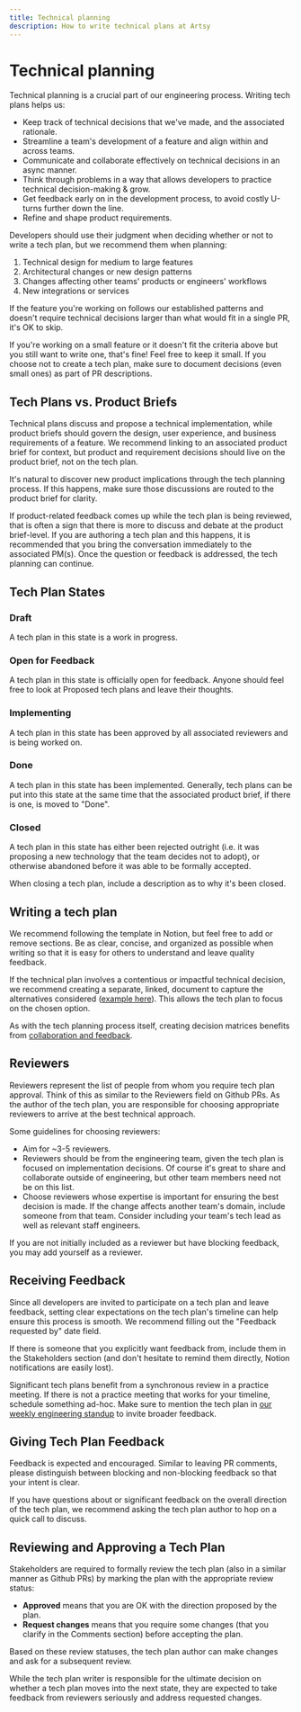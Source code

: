 ```yaml
---
title: Technical planning
description: How to write technical plans at Artsy
---
```


# Technical planning

Technical planning is a crucial part of our engineering process. Writing tech plans helps us:

- Keep track of technical decisions that we've made, and the associated rationale.
- Streamline a team's development of a feature and align within and across teams.
- Communicate and collaborate effectively on technical decisions in an async manner.
- Think through problems in a way that allows developers to practice technical decision-making & grow.
- Get feedback early on in the development process, to avoid costly U-turns further down the line.
- Refine and shape product requirements.

Developers should use their judgment when deciding whether or not to write a tech plan, but we recommend them when
planning:

1. Technical design for medium to large features
1. Architectural changes or new design patterns
1. Changes affecting other teams' products or engineers' workflows
1. New integrations or services

If the feature you're working on follows our established patterns and doesn't require technical decisions larger
than what would fit in a single PR, it's OK to skip.

If you're working on a small feature or it doesn't fit the criteria above but you still want to write one, that's
fine! Feel free to keep it small. If you choose not to create a tech plan, make sure to document decisions (even
small ones) as part of PR descriptions.

## Tech Plans vs. Product Briefs

Technical plans discuss and propose a technical implementation, while product briefs should govern the design, user
experience, and business requirements of a feature. We recommend linking to an associated product brief for
context, but product and requirement decisions should live on the product brief, not on the tech plan.

It's natural to discover new product implications through the tech planning process. If this happens, make sure
those discussions are routed to the product brief for clarity.

If product-related feedback comes up while the tech plan is being reviewed, that is often a sign that there is more
to discuss and debate at the product brief-level. If you are authoring a tech plan and this happens, it is
recommended that you bring the conversation immediately to the associated PM(s). Once the question or feedback is
addressed, the tech planning can continue.

## Tech Plan States

### Draft

A tech plan in this state is a work in progress.

### Open for Feedback

A tech plan in this state is officially open for feedback. Anyone should feel free to look at Proposed tech plans
and leave their thoughts.

### Implementing

A tech plan in this state has been approved by all associated reviewers and is being worked on.

### Done

A tech plan in this state has been implemented. Generally, tech plans can be put into this state at the same time
that the associated product brief, if there is one, is moved to "Done".

### Closed

A tech plan in this state has either been rejected outright (i.e. it was proposing a new technology that the team
decides not to adopt), or otherwise abandoned before it was able to be formally accepted.

When closing a tech plan, include a description as to why it's been closed.

## Writing a tech plan

We recommend following the template in Notion, but feel free to add or remove sections. Be as clear, concise, and
organized as possible when writing so that it is easy for others to understand and leave quality feedback.

If the technical plan involves a contentious or impactful technical decision, we recommend creating a separate,
linked, document to capture the alternatives considered
([example here](https://www.notion.so/artsy/d17290484e6b40ac9e871eb7070dd3e8?v=81f6f3bf425b43e48fadd3c36adc2e09)).
This allows the tech plan to focus on the chosen option.

As with the tech planning process itself, creating decision matrices benefits from
[collaboration and feedback](https://review.firstround.com/this-matrix-helps-growing-teams-make-great-decisions).

## Reviewers

Reviewers represent the list of people from whom you require tech plan approval. Think of this as similar to the
Reviewers field on Github PRs. As the author of the tech plan, you are responsible for choosing appropriate
reviewers to arrive at the best technical approach.

Some guidelines for choosing reviewers:

- Aim for ~3-5 reviewers.
- Reviewers should be from the engineering team, given the tech plan is focused on implementation decisions. Of
  course it's great to share and collaborate outside of engineering, but other team members need not be on this
  list.
- Choose reviewers whose expertise is important for ensuring the best decision is made. If the change affects
  another team's domain, include someone from that team. Consider including your team's tech lead as well as
  relevant staff engineers.

If you are not initially included as a reviewer but have blocking feedback, you may add yourself as a reviewer.

## Receiving Feedback

Since all developers are invited to participate on a tech plan and leave feedback, setting clear expectations on
the tech plan's timeline can help ensure this process is smooth. We recommend filling out the "Feedback requested
by" date field.

If there is someone that you explicitly want feedback from, include them in the Stakeholders section (and don't
hesitate to remind them directly, Notion notifications are easily lost).

Significant tech plans benefit from a synchronous review in a practice meeting. If there is not a practice meeting
that works for your timeline, schedule something ad-hoc. Make sure to mention the tech plan in
[our weekly engineering standup](https://github.com/artsy/README/blob/main/events/open-standup.md) to invite
broader feedback.

## Giving Tech Plan Feedback

Feedback is expected and encouraged. Similar to leaving PR comments, please distinguish between blocking and
non-blocking feedback so that your intent is clear.

If you have questions about or significant feedback on the overall direction of the tech plan, we recommend asking
the tech plan author to hop on a quick call to discuss.

## Reviewing and Approving a Tech Plan

Stakeholders are required to formally review the tech plan (also in a similar manner as Github PRs) by marking the
plan with the appropriate review status:

- **Approved** means that you are OK with the direction proposed by the plan.
- **Request changes** means that you require some changes (that you clarify in the Comments section) before
  accepting the plan.

Based on these review statuses, the tech plan author can make changes and ask for a subsequent review.

While the tech plan writer is responsible for the ultimate decision on whether a tech plan moves into the next
state, they are expected to take feedback from reviewers seriously and address requested changes.
